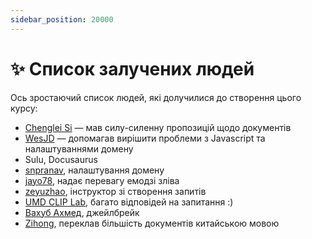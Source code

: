 ```yaml
---
sidebar_position: 20000
---
```


# ✨ Список залучених людей

Ось зростаючий список людей, які долучилися до створення цього курсу:

- [Chenglei Si](https://noviscl.github.io) — мав силу-силенну пропозицій щодо документів
- [WesJD](https://wesleysmith.dev) — допомагав вирішити проблеми з Javascript та налаштуваннями домену
- Sulu, Docusaurus
- [snpranav](https://twitter.com/snpranav), налаштування домену
- [jayo78](https://github.com/jayo78), надає перевагу емодзі зліва
- [zeyuzhao](https://github.com/Zeyuzhao), інструктор зі створення запитів
- [UMD CLIP Lab](https://wiki.umiacs.umd.edu/clip/index.php/Main_Page), багато відповідей на запитання :)
- [Вахуб Ахмед](https://github.com/wahub-ahmed), джейлбрейк
- [Zihong](https://github.com/1openwindow), переклав більшість документів китайською мовою
